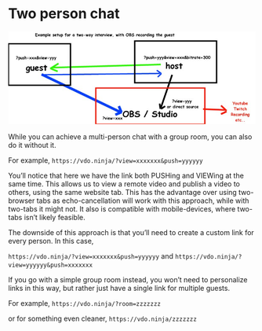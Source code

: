 # Two person chat

![](<../../.gitbook/assets/image (2).png>)

While you can achieve a multi-person chat with a group room, you can also do it without it.

For example, `https://vdo.ninja/?view=xxxxxxx&push=yyyyyy`

You’ll notice that here we have the link both PUSHing and VIEWing at the same time. This allows us to view a remote video and publish a video to others, using the same website tab. This has the advantage over using two-browser tabs as echo-cancellation will work with this approach, while with two-tabs it might not. It also is compatible with mobile-devices, where two-tabs isn’t likely feasible.

The downside of this approach is that you’ll need to create a custom link for every person. In this case,

`https://vdo.ninja/?view=xxxxxxx&push=yyyyyy` and `https://vdo.ninja/?view=yyyyyy&push=xxxxxxx`

If you go with a simple group room instead, you won’t need to personalize links in this way, but rather just have a single link for multiple guests.

For example, `https://vdo.ninja/?room=zzzzzzz`

or for something even cleaner, `https://vdo.ninja/zzzzzzz`
